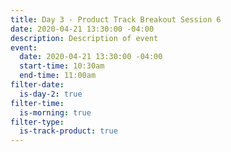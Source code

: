 ```yaml
---
title: Day 3 - Product Track Breakout Session 6
date: 2020-04-21 13:30:00 -04:00
description: Description of event
event:
  date: 2020-04-21 13:30:00 -04:00
  start-time: 10:30am
  end-time: 11:00am
filter-date:
  is-day-2: true
filter-time:
  is-morning: true
filter-type:
  is-track-product: true
---
```


